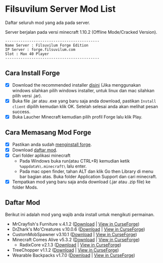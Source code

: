 # Filsuvilum Server Mod List
Daftar seluruh mod yang ada pada server.

Server berjalan pada versi minecraft 1.10.2 (Offline Mode/Cracked Version).

```
-------------------------------------------
Name Server : Filsuvilum Forge Edition
IP Server : forge.filsuvilum.com
Slot : Max 40 Player
-------------------------------------------
```
## Cara Install Forge
- [x] Download the recommended installer [disini](http://files.minecraftforge.net/maven/net/minecraftforge/forge/index_1.10.2.html) (Jika menggunakan windows silahkan pilih windows installer, untuk linux dan mac silahkan pilih versi .jar).
- [x] Buka file .jar atau .exe yang baru saja anda download, pastikan `Install client` dipilih kemudan klik OK. Setelah selesai anda akan melihat pesan success.
- [x] Buka Laucher Minecraft kemudian pilih profil Forge lalu klik Play.

## Cara Memasang Mod Forge
- [x] Pastikan anda sudah [menginstall forge](#cara-install-forge).
- [x] Download [daftar mod](#daftar-mod).
- [x] Cari folder aplikasi minecraft
  - Pada Windows buka run(atau CTRL+R) kemudian ketik `%appdata%\.minecraft\` lalu enter.
  - Pada mac open finder, tahan ALT dan klik Go then Library di menu bar bagian atas. Buka folder Application Support dan cari minecraft. 
 - [x] Tempatkan mod yang baru saja anda download (.jar atau .zip file) ke folder Mods.

## Daftar Mod
Berikut ini adalah mod yang wajib anda install untuk mengikuti permainan.
- MrCrayfish's Furniture v.4.1.2 ([Download](https://github.com/Fahri5567/filsuvilum-mod-list/raw/master/Mods/cfm-4.1.2-mc1.10.2.jar) | [View in CurseForge](https://www.curseforge.com/projects/55438/))
- DrZhark's Mo'Creatures v.10.0.6 ([Download](https://github.com/Fahri5567/filsuvilum-mod-list/raw/master/Mods/DrZharks's%20MoCreatures%20Mod-10.0.6.jar) | [View in CurseForge](https://www.curseforge.com/projects/229260/))
- CustomMobSpawner v3.10.1 ([Download](https://github.com/Fahri5567/filsuvilum-mod-list/raw/master/Mods/CustomMobSpawner%203.10.1.jar) | [View in CurseForge](https://www.curseforge.com/projects/229261/))
- Minecraft Comes Alive v5.3.2 ([Download](https://github.com/Fahri5567/filsuvilum-mod-list/raw/master/Mods/MCA-1.10.2-5.2.3-universal.jar) | [View in CurseForge](https://www.curseforge.com/projects/59693/))
  - RadixCore v2.1.3 ([Download](https://github.com/Fahri5567/filsuvilum-mod-list/raw/master/Mods/RadixCore-1.10.2-2.1.3-universal.jar) | [View in CurseForge](https://www.curseforge.com/projects/77286/))
- TreeChopper v1.1.2 ([Download](https://github.com/Fahri5567/filsuvilum-mod-list/raw/master/Mods/TreeChopper-1.10.2-1.1.2.jar) | [View in CurseForge](https://www.curseforge.com/projects/250241/))
- Wearable Backpacks v1.7.0 ([Download](https://github.com/Fahri5567/filsuvilum-mod-list/raw/master/Mods/WearableBackpacks-1.10.2-1.7.0.jar) | [View in CurseForge](https://www.curseforge.com/projects/257572/))
